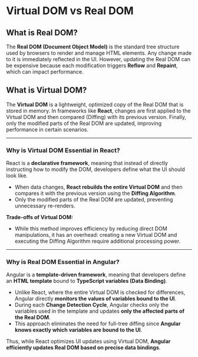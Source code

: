 # Virtual DOM vs Real DOM

## What is Real DOM?

The **Real DOM (Document Object Model)** is the standard tree structure used by browsers to render and manage HTML elements. Any change made to it is immediately reflected in the UI. However, updating the Real DOM can be expensive because each modification triggers **Reflow** and **Repaint**, which can impact performance.

## What is Virtual DOM?

The **Virtual DOM** is a lightweight, optimized copy of the Real DOM that is stored in memory. In frameworks like **React**, changes are first applied to the Virtual DOM and then compared (Diffing) with its previous version. Finally, only the modified parts of the Real DOM are updated, improving performance in certain scenarios.

---

### Why is Virtual DOM Essential in React?

React is a **declarative framework**, meaning that instead of directly instructing how to modify the DOM, developers define what the UI should look like.

- When data changes, **React rebuilds the entire Virtual DOM** and then compares it with the previous version using the **Diffing Algorithm**.
- Only the modified parts of the Real DOM are updated, preventing unnecessary re-renders.

**Trade-offs of Virtual DOM:**

- While this method improves efficiency by reducing direct DOM manipulations, it has an overhead: creating a new Virtual DOM and executing the Diffing Algorithm require additional processing power.

---

### Why is Real DOM Essential in Angular?

Angular is a **template-driven framework**, meaning that developers define an **HTML template** bound to **TypeScript variables (Data Binding)**.

- Unlike React, where the entire Virtual DOM is checked for differences, Angular directly **monitors the values of variables bound to the UI**.
- During each **Change Detection Cycle**, Angular checks only the variables used in the template and updates **only the affected parts of the Real DOM**.
- This approach eliminates the need for full-tree diffing since **Angular knows exactly which variables are bound to the UI**.

Thus, while React optimizes UI updates using Virtual DOM, **Angular efficiently updates Real DOM based on precise data bindings**.
